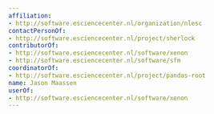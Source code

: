 ```yaml
---
affiliation:
- http://software.esciencecenter.nl/organization/nlesc
contactPersonOf:
- http://software.esciencecenter.nl/project/sherlock
contributorOf:
- http://software.esciencecenter.nl/software/xenon
- http://software.esciencecenter.nl/software/sfm
coordinatorOf:
- http://software.esciencecenter.nl/project/pandas-root
name: Jason Maassen
userOf:
- http://software.esciencecenter.nl/software/xenon
---
```



